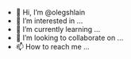 - 👋 Hi, I’m @olegshlain
- 👀 I’m interested in ...
- 🌱 I’m currently learning ...
- 💞️ I’m looking to collaborate on ...
- 📫 How to reach me ...

<!---
olegshlain/olegshlain is a ✨ special ✨ repository because its `README.md` (this file) appears on your GitHub profile.
You can click the Preview link to take a look at your changes.
--->
